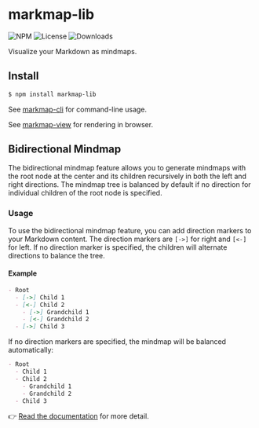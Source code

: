 # markmap-lib

![NPM](https://img.shields.io/npm/v/markmap-lib.svg)
![License](https://img.shields.io/npm/l/markmap-lib.svg)
![Downloads](https://img.shields.io/npm/dt/markmap-lib.svg)

Visualize your Markdown as mindmaps.

## Install

```sh
$ npm install markmap-lib
```

See [markmap-cli](https://github.com/markmap/markmap/tree/master/packages/markmap-cli) for command-line usage.

See [markmap-view](https://github.com/markmap/markmap/tree/master/packages/markmap-view) for rendering in browser.

## Bidirectional Mindmap

The bidirectional mindmap feature allows you to generate mindmaps with the root node at the center and its children recursively in both the left and right directions. The mindmap tree is balanced by default if no direction for individual children of the root node is specified.

### Usage

To use the bidirectional mindmap feature, you can add direction markers to your Markdown content. The direction markers are `[->]` for right and `[<-]` for left. If no direction marker is specified, the children will alternate directions to balance the tree.

#### Example

```markdown
- Root
  - [->] Child 1
  - [<-] Child 2
    - [->] Grandchild 1
    - [<-] Grandchild 2
  - [->] Child 3
```

If no direction markers are specified, the mindmap will be balanced automatically:

```markdown
- Root
  - Child 1
  - Child 2
    - Grandchild 1
    - Grandchild 2
  - Child 3
```

👉 [Read the documentation](https://markmap.js.org/docs) for more detail.
